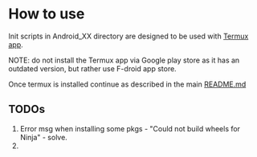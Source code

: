 # How to use

Init scripts in Android_XX directory are designed to be used with [Termux app](https://f-droid.org/en/packages/com.termux/).

NOTE: do not install the Termux app via Google play store as it has an outdated version, but rather use F-droid app store.

Once termux is installed continue as described in the main [README.md](https://github.com/jan-revay/initPC/blob/devel/README.md)

## TODOs

1. Error msg when installing some pkgs - "Could not build wheels for Ninja" - solve.
2. 
